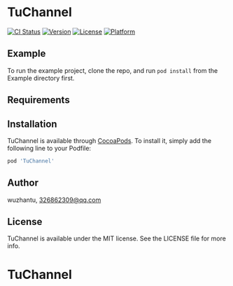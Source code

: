 # TuChannel

[![CI Status](https://img.shields.io/travis/wuzhantu/TuChannel.svg?style=flat)](https://travis-ci.org/wuzhantu/TuChannel)
[![Version](https://img.shields.io/cocoapods/v/TuChannel.svg?style=flat)](https://cocoapods.org/pods/TuChannel)
[![License](https://img.shields.io/cocoapods/l/TuChannel.svg?style=flat)](https://cocoapods.org/pods/TuChannel)
[![Platform](https://img.shields.io/cocoapods/p/TuChannel.svg?style=flat)](https://cocoapods.org/pods/TuChannel)

## Example

To run the example project, clone the repo, and run `pod install` from the Example directory first.

## Requirements

## Installation

TuChannel is available through [CocoaPods](https://cocoapods.org). To install
it, simply add the following line to your Podfile:

```ruby
pod 'TuChannel'
```

## Author

wuzhantu, 326862309@qq.com

## License

TuChannel is available under the MIT license. See the LICENSE file for more info.
# TuChannel
